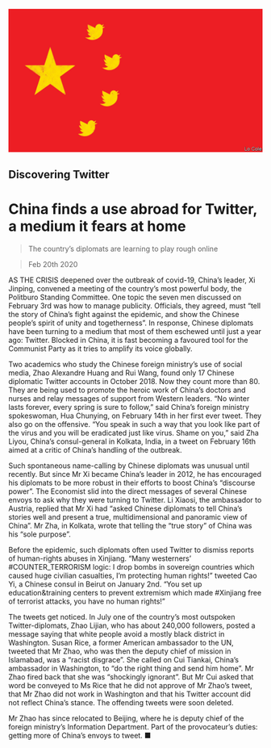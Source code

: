 ![](./images/20200222_CND001_0.jpg)

## Discovering Twitter

# China finds a use abroad for Twitter, a medium it fears at home

> The country’s diplomats are learning to play rough online

> Feb 20th 2020

AS THE CRISIS deepened over the outbreak of covid-19, China’s leader, Xi Jinping, convened a meeting of the country’s most powerful body, the Politburo Standing Committee. One topic the seven men discussed on February 3rd was how to manage publicity. Officials, they agreed, must “tell the story of China’s fight against the epidemic, and show the Chinese people’s spirit of unity and togetherness”. In response, Chinese diplomats have been turning to a medium that most of them eschewed until just a year ago: Twitter. Blocked in China, it is fast becoming a favoured tool for the Communist Party as it tries to amplify its voice globally.

Two academics who study the Chinese foreign ministry’s use of social media, Zhao Alexandre Huang and Rui Wang, found only 17 Chinese diplomatic Twitter accounts in October 2018. Now they count more than 80. They are being used to promote the heroic work of China’s doctors and nurses and relay messages of support from Western leaders. “No winter lasts forever, every spring is sure to follow,” said China’s foreign ministry spokeswoman, Hua Chunying, on February 14th in her first ever tweet. They also go on the offensive. “You speak in such a way that you look like part of the virus and you will be eradicated just like virus. Shame on you,” said Zha Liyou, China’s consul-general in Kolkata, India, in a tweet on February 16th aimed at a critic of China’s handling of the outbreak.

Such spontaneous name-calling by Chinese diplomats was unusual until recently. But since Mr Xi became China’s leader in 2012, he has encouraged his diplomats to be more robust in their efforts to boost China’s “discourse power”. The Economist slid into the direct messages of several Chinese envoys to ask why they were turning to Twitter. Li Xiaosi, the ambassador to Austria, replied that Mr Xi had “asked Chinese diplomats to tell China’s stories well and present a true, multidimensional and panoramic view of China”. Mr Zha, in Kolkata, wrote that telling the “true story” of China was his “sole purpose”.

Before the epidemic, such diplomats often used Twitter to dismiss reports of human-rights abuses in Xinjiang. “Many westerners’ #COUNTER_TERRORISM logic: I drop bombs in sovereign countries which caused huge civilian casualties, I’m protecting human rights!” tweeted Cao Yi, a Chinese consul in Beirut on January 2nd. “You set up education&training centers to prevent extremism which made #Xinjiang free of terrorist attacks, you have no human rights!”

The tweets get noticed. In July one of the country’s most outspoken Twitter-diplomats, Zhao Lijian, who has about 240,000 followers, posted a message saying that white people avoid a mostly black district in Washington. Susan Rice, a former American ambassador to the UN, tweeted that Mr Zhao, who was then the deputy chief of mission in Islamabad, was a “racist disgrace”. She called on Cui Tiankai, China’s ambassador in Washington, to “do the right thing and send him home”. Mr Zhao fired back that she was “shockingly ignorant”. But Mr Cui asked that word be conveyed to Ms Rice that he did not approve of Mr Zhao’s tweet, that Mr Zhao did not work in Washington and that his Twitter account did not reflect China’s stance. The offending tweets were soon deleted.

Mr Zhao has since relocated to Beijing, where he is deputy chief of the foreign ministry’s Information Department. Part of the provocateur’s duties: getting more of China’s envoys to tweet. ■